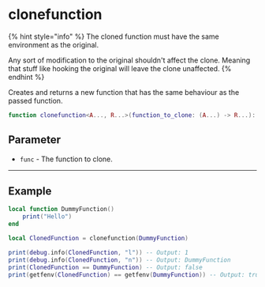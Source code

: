# clonefunction

{% hint style="info" %}
The cloned function must have the same environment as the original.

Any sort of modification to the original shouldn't affect the clone. Meaning that stuff like hooking the original will leave the clone unaffected.
{% endhint %}

Creates and returns a new function that has the same behaviour as the passed function.

```lua
function clonefunction<A..., R...>(function_to_clone: (A...) -> R...): (A...) -> R...
```

## Parameter

* `func` - The function to clone.

***

## Example

```lua
local function DummyFunction()
    print("Hello")
end

local ClonedFunction = clonefunction(DummyFunction)

print(debug.info(ClonedFunction, "l")) -- Output: 1
print(debug.info(ClonedFunction, "n")) -- Output: DummyFunction
print(ClonedFunction == DummyFunction) -- Output: false
print(getfenv(ClonedFunction) == getfenv(DummyFunction)) -- Output: true
```
